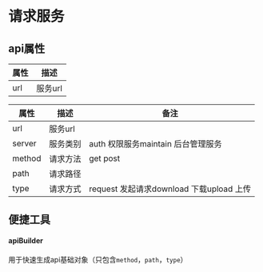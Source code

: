 # 请求服务

## api属性


|属性|描述|
|-|-|
|url|服务url|

|属性|描述|备注|
|-|-|-|
|url|服务url||
|server|服务类别|auth 权限服务maintain 后台管理服务|
|method|请求方法|get post|
|path|请求路径||
|type|请求方式|request 发起请求download 下载upload 上传|




## 便捷工具
#### apiBuilder
用于快速生成api基础对象（只包含`method`，`path`，`type`）

